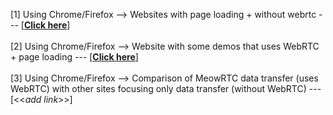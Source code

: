 [1] Using Chrome/Firefox --> Websites with page loading + without webrtc --- [<b><a href="https://onedrive.live.com/redir?resid=F380167058578506!35567&authkey=!AAH4LkiRtr1fEiQ&ithint=file%2cxlsx">Click here</a></b>]
<br><br>
[2] Using Chrome/Firefox --> Website with some demos that uses WebRTC + page loading --- [<b><a href="https://onedrive.live.com/redir?resid=F380167058578506!35674&authkey=!AK-vsedhgFlu2SQ&ithint=file%2cxlsx">Click here</a></b>]
<br><br>
[3] Using Chrome/Firefox --> Comparison of MeowRTC data transfer (uses WebRTC) with other sites focusing only data transfer (without WebRTC) --- [<<*add link*>>]
<br> <br>
